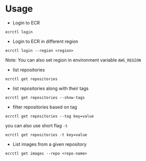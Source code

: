 # Usage

* Login to ECR

```
ecrctl login
```

* Login to ECR in different region

```
ecrctl login --region <region>
```

Note: You can also set region in environment variable `AWS_REGION`

* list repositories

```
ecrctl get repositories
```

* list repositories along with their tags

```
ecrctl get repositories --show-tags
```

* filter repositories based on tag

```
ecrctl get repositories --tag key=value
```

you can also use short flag `-t`

```
ecrctl get repositories -t key=value
```

* List images from a given repository

```
ecrctl get images --repo <repo-name>
```

